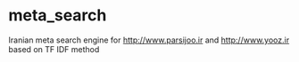 # meta_search
Iranian meta search engine for <http://www.parsijoo.ir> and <http://www.yooz.ir> based on TF IDF method
